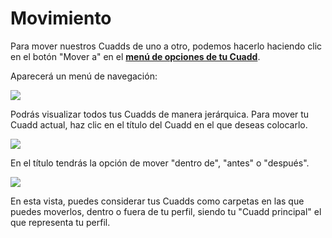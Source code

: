 # Movimiento

Para mover nuestros Cuadds de uno a otro, podemos hacerlo haciendo clic en el botón "Mover a" en el [**menú de opciones de tu Cuadd**](./CuaddOptionMenu.md).

Aparecerá un menú de navegación:

 <img src="https://res.cloudinary.com/deruwllkv/image/upload/v1697138528/Screen_Shot_2023-10-12_at_14.06.23.png" className="image-1"></img> 

Podrás visualizar todos tus Cuadds de manera jerárquica. Para mover tu Cuadd actual, haz clic en el título del Cuadd en el que deseas colocarlo.

 <img src="https://res.cloudinary.com/deruwllkv/image/upload/v1697138596/Screen_Shot_2023-10-12_at_14.06.39.png" className="image-1"></img> 

En el título tendrás la opción de mover "dentro de", "antes" o "después".

 <img src="https://res.cloudinary.com/deruwllkv/image/upload/v1697138628/Screen_Shot_2023-10-12_at_14.06.51.png" className="image-1"></img> 

En esta vista, puedes considerar tus Cuadds como carpetas en las que puedes moverlos, dentro o fuera de tu perfil, siendo tu "Cuadd principal" el que representa tu perfil.